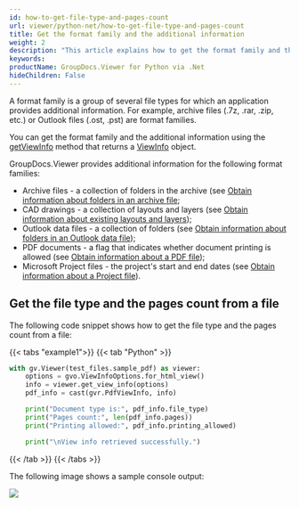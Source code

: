 ```yaml
---
id: how-to-get-file-type-and-pages-count
url: viewer/python-net/how-to-get-file-type-and-pages-count
title: Get the format family and the additional information
weight: 2
description: "This article explains how to get the format family and the additional information using .Net with GroupDocs.Viewer for Python."
keywords: 
productName: GroupDocs.Viewer for Python via .Net
hideChildren: False
---
```

A format family is a group of several file types for which an application provides additional information. For example, archive files (.7z, .rar, .zip, etc.) or Outlook files (.ost, .pst) are format families.

You can get the format family and the additional information using the [getViewInfo](#) method that returns a [ViewInfo](#) object.

GroupDocs.Viewer provides additional information for the following format families:

* Archive files - a collection of folders in the archive (see [Obtain information about folders in an archive file](#);
* CAD drawings - a collection of layouts and layers (see [Obtain information about existing layouts and layers](#));
* Outlook data files - a collection of folders (see [Obtain information about folders in an Outlook data file](#));
* PDF documents - a flag that indicates whether document printing is allowed (see [Obtain information about a PDF file](#));
* Microsoft Project files - the project's start and end dates (see [Obtain information about a Project file](#)).

## Get the file type and the pages count from a file

The following code snippet shows how to get the file type and the pages count from a file:

{{< tabs "example1">}}
{{< tab "Python" >}}
```python
with gv.Viewer(test_files.sample_pdf) as viewer:
    options = gvo.ViewInfoOptions.for_html_view() 
    info = viewer.get_view_info(options)
    pdf_info = cast(gvr.PdfViewInfo, info)

    print("Document type is:", pdf_info.file_type)
    print("Pages count:", len(pdf_info.pages))
    print("Printing allowed:", pdf_info.printing_allowed)

    print("\nView info retrieved successfully.")
```
{{< /tab >}}
{{< /tabs >}}

The following image shows a sample console output:

![](/viewer/python-net/images/how-to-get-file-type-and-pages-count.png)